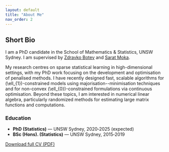 ```yaml
---
layout: default
title: "About Me"
nav_order: 2
---
```


## Short Bio

I am a PhD candidate in the School of Mathematics & Statistics, UNSW Sydney. I am 
supervised by [Zdravko Botev](https://web.maths.unsw.edu.au/~zdravkobotev/) and [Sarat Moka](https://saratmoka.com/).  

My research centres on sparse statistical learning in high-dimensional settings, with my PhD work focusing on the development and optimisation of penalised methods. I have recently designed fast, scalable algorithms for \(\ell_{1}\)-constrained models using majorisation--minimisation techniques and for non-convex \(\ell_{0}\)-constrained formulations via continuous optimisation. Beyond these topics, I am interested in numerical linear algebra, particularly randomized methods for estimating large matrix functions and computations.

### Education
* **PhD (Statistics)** — UNSW Sydney, 2020‑2025 (expected)  
* **BSc (Hons). (Statistics)** —  UNSW Sydney, 2015‑2019

[Download full CV (PDF)](assets/cv/Anant_Mathur_CV.pdf)
